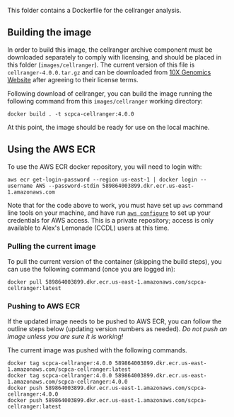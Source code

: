 This folder contains a Dockerfile for the cellranger analysis.

## Building the image

In order to build this image, the cellranger archive component must be downloaded separately to comply with licensing, and should be placed in this folder (`images/cellranger`).
The current version of this file is `cellranger-4.0.0.tar.gz` and can be downloaded from [10X Genomics Website](https://support.10xgenomics.com/single-cell-gene-expression/software/downloads/latest) after agreeing to their license terms.

Following download of cellranger, you can build the image running the following command from this `images/cellranger` working directory:
```
docker build . -t scpca-cellranger:4.0.0
```

At this point, the image should be ready for use on the local machine.

## Using the AWS ECR

To use the AWS ECR docker repository, you will need to login  with:
```
aws ecr get-login-password --region us-east-1 | docker login --username AWS --password-stdin 589864003899.dkr.ecr.us-east-1.amazonaws.com
```

Note that for the code above to work, you must have set up `aws` command line tools on your machine, and have run [`aws configure`](https://docs.aws.amazon.com/cli/latest/userguide/cli-configure-quickstart.html) to set up your credentials for AWS access.
This is a private repository; access is only available to Alex's Lemonade (CCDL) users at this time.

### Pulling the current image

To pull the current version of the container (skipping the build steps), you can use the following command (once you are logged in):

```
docker pull 589864003899.dkr.ecr.us-east-1.amazonaws.com/scpca-cellranger:latest
```

### Pushing to AWS ECR

If the updated image needs to be pushed to AWS ECR, you can follow the outline steps below (updating version numbers as needed).
*Do not push an image unless you are sure it is working!*

The current image was pushed with the following commands.

```
docker tag scpca-cellranger:4.0.0 589864003899.dkr.ecr.us-east-1.amazonaws.com/scpca-cellranger:latest
docker tag scpca-cellranger:4.0.0 589864003899.dkr.ecr.us-east-1.amazonaws.com/scpca-cellranger:4.0.0
docker push 589864003899.dkr.ecr.us-east-1.amazonaws.com/scpca-cellranger:4.0.0
docker push 589864003899.dkr.ecr.us-east-1.amazonaws.com/scpca-cellranger:latest
```
